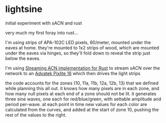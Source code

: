 # lightsine
initial experiment with sACN and rust

very much my first foray into rust...

I'm using strips of APA-102C LED pixels, 60/meter, mounted under the
eaves at home.  they're mounted to 1x2 strips of wood, which are mounted
under the eaves via hinges, so they'll fold down to reveal the strip
just below the eaves.

I'm using [Streaming ACN implementation for Rust](https://github.com/lschmierer/sacn)
to stream sACN over the network to an [Advatek Pixlite 16](http://www.advateklights.com/shop/home/51-pixlite-16-long-range-mkii.html)
which then drives the light strips

the code accounts for the zones (10, 11a, 11b, 12a, 12b, 13) that we
defined while planning this all out.  it knows how many pixels are in
each zone, and how many null pixels at each end of a zone should not be
lit.  it generates three sine waves, one each for red/blue/green, with
settable amplitude and period per-wave.  at each point in time new values
for each color are calculated from the curves, and added at the start
of zone 10, pushing the rest of the values to the right.
